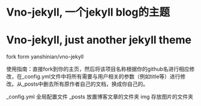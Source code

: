 # Vno-jekyll, 一个jekyll blog的主题
# Vno-jekyll, just another jekyll theme


fork form yanshinian/vno-jekyll

使用指南：直接fork到你的主页，然后将该项目名称根据你的github名进行相应修改，在_config.yml文件中将所有需要与用户相关的参数（例如title等）进行修改。从_posts中删去所有原作者自己的文档，换成你自己的。

_config.yml 全局配置文件
_posts 放置博客文章的文件夹
img 存放图片的文件夹

